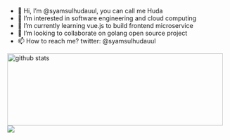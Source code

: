 - 👋 Hi, I’m @syamsulhudauul, you can call me Huda
- 👀 I’m interested in software engineering and cloud computing
- 🌱 I’m currently learning vue.js to build frontend microservice
- 💞️ I’m looking to collaborate on golang open source project
- 📫 How to reach me? twitter: @syamsulhudauul

<p>
  <img align="left" width="490" height="165" src="https://github-readme-stats.vercel.app/api/?username=syamsulhudauul&show_icons=true&title_color=fffffff&icon_color=000000&text_color=000000" alt="github stats"/>
  <a href="https://github.com/masteruul/github-readme-stats">
    <img align="center" src="https://github-readme-stats.anuraghazra1.vercel.app/api/top-langs/?username=syamsulhudauul" />
  </a>
  <p>


<!---
masteruul/masteruul is a ✨ special ✨ repository because its `README.md` (this file) appears on your GitHub profile.
You can click the Preview link to take a look at your changes.
--->
